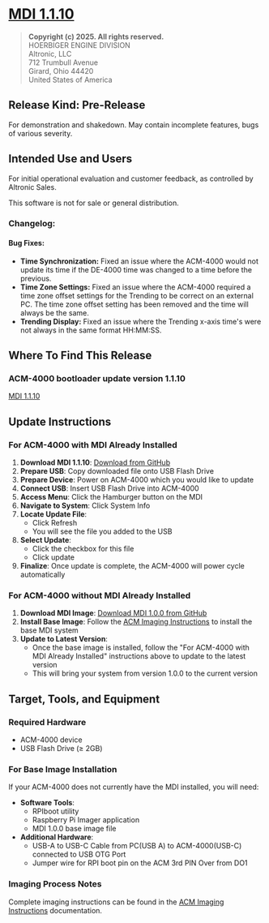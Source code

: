 # [MDI 1.1.10](https://github.com/Altronic-LLC/Altronic-Public-Files/blob/main/ACM4000_Releases/PR/1.1.10/mdi-1.1.10.atf)

> **Copyright (c) 2025. All rights reserved.**  
> HOERBIGER ENGINE DIVISION  
> Altronic, LLC  
> 712 Trumbull Avenue  
> Girard, Ohio 44420  
> United States of America

## Release Kind: Pre-Release

For demonstration and shakedown. May contain incomplete features, 
bugs of various severity.

## Intended Use and Users

For initial operational evaluation and customer feedback, as controlled
by Altronic Sales.

This software is not for sale or general distribution.

### Changelog:

#### Bug Fixes:
- **Time Synchronization:** Fixed an issue where the ACM-4000 would not update its time if the DE-4000 time was changed to a time before the previous.
- **Time Zone Settings:** Fixed an issue where the ACM-4000 required a time zone offset settings for the Trending to be correct on an external PC. The time zone offset setting has been removed and the time will always be the same.
- **Trending Display:** Fixed an issue where the Trending x-axis time's were not always in the same format HH:MM:SS.

## Where To Find This Release

### ACM-4000 bootloader update version 1.1.10

[MDI 1.1.10](https://github.com/Altronic-LLC/Altronic-Public-Files/blob/main/ACM4000_Releases/PR/1.1.10/mdi-1.1.10.atf)

## Update Instructions

### For ACM-4000 with MDI Already Installed

1. **Download MDI 1.1.10**: [Download from GitHub](https://github.com/Altronic-LLC/Altronic-Public-Files/raw/refs/heads/main/ACM4000_Releases/PR/1.1.10/mdi-1.1.10.atf?download=)
2. **Prepare USB**: Copy downloaded file onto USB Flash Drive
3. **Prepare Device**: Power on ACM-4000 which you would like to update
4. **Connect USB**: Insert USB Flash Drive into ACM-4000
5. **Access Menu**: Click the Hamburger button on the MDI
6. **Navigate to System**: Click System Info
7. **Locate Update File**:
   - Click Refresh 
   - You will see the file you added to the USB
8. **Select Update**:
   - Click the checkbox for this file
   - Click update
9. **Finalize**: Once update is complete, the ACM-4000 will power cycle automatically

### For ACM-4000 without MDI Already Installed

1. **Download MDI Image**: [Download MDI 1.0.0 from GitHub](https://github.com/Altronic-LLC/Altronic-Public-Files/blob/main/ACM4000_Releases/MDI_1.0.0-Image/MDI_1.0.0.zip?download=)
2. **Install Base Image**: Follow the [ACM Imaging Instructions](https://www.altronic-llc.com/wiki-doc/acm-4000/acm-4000-imaging-guide/) to install the base MDI system
3. **Update to Latest Version**: 
   - Once the base image is installed, follow the "For ACM-4000 with MDI Already Installed" instructions above to update to the latest version
   - This will bring your system from version 1.0.0 to the current version

## Target, Tools, and Equipment

### Required Hardware
- ACM-4000 device
- USB Flash Drive (≥ 2GB)

### For Base Image Installation
If your ACM-4000 does not currently have the MDI installed, you will need:

- **Software Tools**:
  - RPIboot utility
  - Raspberry Pi Imager application
  - MDI 1.0.0 base image file
- **Additional Hardware**:
  - USB-A to USB-C Cable from PC(USB A) to ACM-4000(USB-C) connected to USB OTG Port 
  - Jumper wire for RPI boot pin on the ACM 3rd PIN Over from DO1

### Imaging Process Notes
Complete imaging instructions can be found in the [ACM Imaging Instructions](https://www.altronic-llc.com/wiki-doc/acm-4000/acm-4000-imaging-guide/) documentation.
